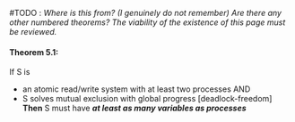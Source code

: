 #TODO : *Where is this from? (I genuinely do not remember) Are there any other numbered theorems? The viability of the existence of this page must be reviewed.*
#### Theorem 5.1: 
If S is 
- an atomic read/write system with at least two processes 
AND
- S solves mutual exclusion with global progress [deadlock-freedom]
**Then** S must have ***at least as many variables as processes***

